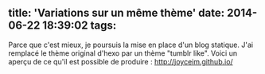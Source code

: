 title: 'Variations sur un même thème'
date: 2014-06-22 18:39:02
tags:
---
Parce que c'est mieux, je poursuis la mise en place d'un blog statique. J'ai remplacé le thème original d'hexo par un thème "tumblr like". Voici un aperçu de ce qu'il est possible de produire : http://joyceim.github.io/
